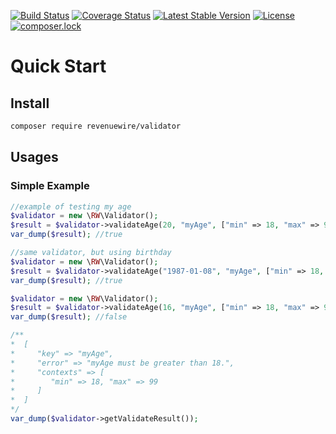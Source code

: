 [![Build Status](https://travis-ci.org/revenuewire/validator.svg?branch=master)](https://travis-ci.org/revenuewire/validator)
[![Coverage Status](https://coveralls.io/repos/github/revenuewire/validator/badge.svg?branch=master)](https://coveralls.io/github/revenuewire/validator?branch=master)
[![Latest Stable Version](https://poser.pugx.org/revenuewire/validator/v/stable)](https://packagist.org/packages/revenuewire/validator)
[![License](https://poser.pugx.org/revenuewire/validator/license)](https://packagist.org/packages/revenuewire/validator)
[![composer.lock](https://poser.pugx.org/revenuewire/validator/composerlock)](https://packagist.org/packages/revenuewire/validator)

# Quick Start
## Install
```bash
composer require revenuewire/validator
```

## Usages

### Simple Example
```php
//example of testing my age
$validator = new \RW\Validator();
$result = $validator->validateAge(20, "myAge", ["min" => 18, "max" => 99]);
var_dump($result); //true

//same validator, but using birthday
$validator = new \RW\Validator();
$result = $validator->validateAge("1987-01-08", "myAge", ["min" => 18, "max" => 99]);
var_dump($result); //true

$validator = new \RW\Validator();
$result = $validator->validateAge(16, "myAge", ["min" => 18, "max" => 99]);
var_dump($result); //false

/**
*  [
*     "key" => "myAge",
*     "error" => "myAge must be greater than 18.",
*     "contexts" => [
*        "min" => 18, "max" => 99
*     ]
*  ]
*/
var_dump($validator->getValidateResult());
```